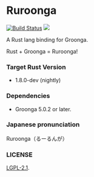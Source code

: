 Ruroonga
===
[![Build Status](https://travis-ci.org/cosmo0920/ruroonga.svg?branch=master)](https://travis-ci.org/cosmo0920/ruroonga)
[![](http://meritbadge.herokuapp.com/ruroonga)](https://crates.io/crates/ruroonga)

A Rust lang binding for Groonga.

Rust + Groonga = Ruroonga!

### Target Rust Version

* 1.8.0-dev (nightly)

### Dependencies

* Groonga 5.0.2 or later.

### Japanese pronunciation

Ruroonga（るーるんが）

### LICENSE

[LGPL-2.1](LICENSE).
